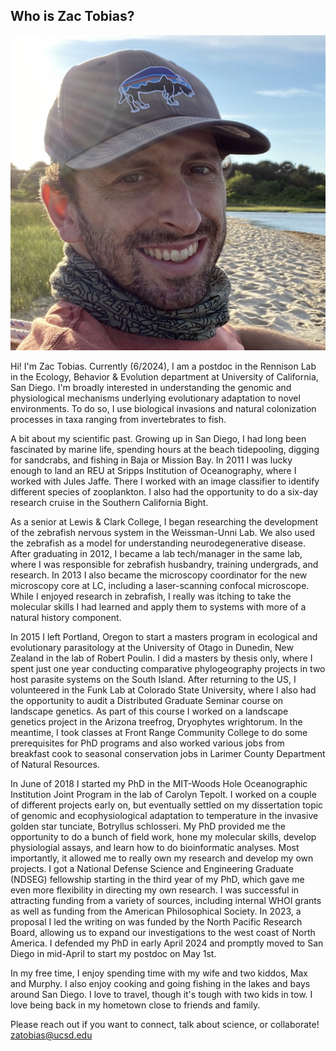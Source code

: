 ## Who is Zac Tobias?

![zac headshot](/docs/assets/img/IMG_0572.jpg)

Hi! I'm Zac Tobias. Currently (6/2024), I am a postdoc in the Rennison Lab in the Ecology, Behavior & Evolution department at University of California, San Diego. I'm broadly interested in 
understanding the genomic and physiological mechanisms underlying evolutionary adaptation to novel environments. To do so, I use biological invasions and natural colonization processes in taxa 
ranging from invertebrates to fish. 

A bit about my scientific past. Growing up in San Diego, I had long been fascinated by marine life, spending hours at the beach tidepooling, digging for sandcrabs, and fishing in Baja or Mission 
Bay. In 2011 I was lucky enough to land an REU at Sripps Institution of Oceanography, where I worked with Jules Jaffe. There I worked with an image classifier to identify different species of 
zooplankton. I also had the opportunity to do a six-day research cruise in the Southern California Bight.

As a senior at Lewis & Clark College, I began researching the development of the zebrafish nervous system in the Weissman-Unni Lab. We also used the zebrafish as a model for understanding 
neurodegenerative disease. After graduating in 2012, I became a lab tech/manager in the same lab, where I was responsible for zebrafish husbandry, training 
undergrads, and research. In 2013 I also became the microscopy coordinator for the new microscopy core at LC, including a laser-scanning confocal microscope. While I enjoyed research in zebrafish, 
I really was itching to take the molecular skills I had learned and apply them to systems with more of a natural history component. 

In 2015 I left Portland, Oregon to start a masters program in ecological and evolutionary parasitology at the University of Otago in Dunedin, New Zealand in the lab of Robert Poulin. I did a masters 
by thesis only, where I spent just one year conducting comparative phylogeography projects in two host parasite systems on the South Island. After returning to the US, I volunteered in the Funk Lab 
at Colorado State University, where I also had the opportunity to audit a Distributed Graduate Seminar course on landscape genetics. As part of this course I worked on a landscape genetics project 
in the Arizona treefrog, Dryophytes wrightorum. In the meantime, I took classes at Front Range Community College to do some prerequisites for PhD programs and also worked various jobs from breakfast 
cook to seasonal conservation jobs in Larimer County Department of Natural Resources.

In June of 2018 I started my PhD in the MIT-Woods Hole Oceanographic Institution Joint Program in the lab of Carolyn Tepolt. I worked on a couple of different projects early on, but eventually 
settled 
on my dissertation topic of genomic and ecophysiological adaptation to temperature in the invasive golden star tunciate, Botryllus schlosseri. My PhD provided me the opportunity to do a bunch of 
field work, hone my molecular skills, develop physiologial assays, and learn how to do bioinformatic analyses. Most importantly, it allowed me to really own my research and develop my own projects. 
I got a National Defense Science and Engineering Graduate (NDSEG) fellowship starting in the third year of my PhD, which gave me even more flexibility in directing my own research. I was successful 
in attracting funding from a variety of sources, including internal WHOI grants as well as funding from the American Philosophical Society. In 2023, a proposal I led the writing on was funded by the 
North Pacific Research Board, allowing us to expand our investigations to the west coast of North America. I defended my PhD in early April 2024 and promptly moved to San Diego in mid-April to start 
my postdoc on May 1st. 

In my free time, I enjoy spending time with my wife and two kiddos, Max and Murphy. I also enjoy cooking and going fishing in the lakes and bays around San Diego. I love to travel, though it's tough 
with two kids in tow. I love being back in my hometown close to friends and family. 

Please reach out if you want to connect, talk about science, or collaborate! zatobias@ucsd.edu 
